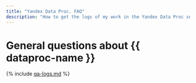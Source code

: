 ```yaml
---
title: "Yandex Data Proc. FAQ"
description: "How to get the logs of my work in the Yandex Data Proc service? Answers to this and other questions in this article."
---
```


# General questions about {{ dataproc-name }}

{% include [qa-logs.md](../../_includes/qa-logs.md) %}